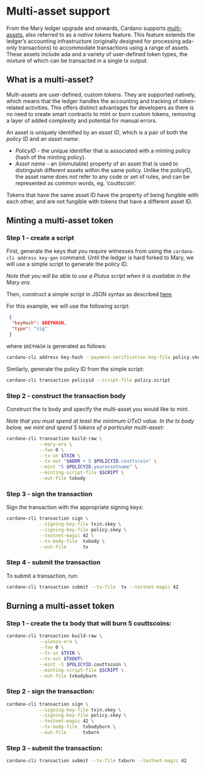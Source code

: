 # Multi-asset support

From the Mary ledger upgrade and onwards, Cardano supports [multi-assets](https://hydra.iohk.io/job/Cardano/cardano-ledger-specs/specs.shelley-ma/latest/download-by-type/doc-pdf/shelley-ma), also referred to as a *native tokens* feature. This feature extends the ledger’s accounting infrastructure (originally designed for processing ada-only transactions) to accommodate transactions using a range of assets. These assets include ada and a variety of user-defined token types, the mixture of which can be transacted in a single tx output.

## What is a multi-asset?

Multi-assets are user-defined, custom tokens. They are supported natively, which means that the ledger handles the accounting and tracking of token-related activities. This offers distinct advantages for developers as there is no need to create smart contracts to mint or burn custom tokens, removing a layer of added complexity and potential for manual errors.

An asset is uniquely identified by an *asset ID*, which is a pair of both the *policy ID* and an *asset name*:

+ *PolicyID* - the unique identifier that is associated with a minting policy (hash of the minting policy).
+ *Asset name* - an (immutable) property of an asset that is used to distinguish different assets within the same policy. Unlike the policyID, the asset name does not refer to any code or set of rules, and can be represented as common words, eg. ‘couttscoin’.

Tokens that have the same asset ID have the property of being fungible with each other, and are not fungible with tokens that have a different asset ID.

## Minting a multi-asset token

### Step 1 - create a script

First, generate the keys that you require witnesses from using the
`cardano-cli address key-gen` command. Until the ledger is hard forked to Mary, we will
use a simple script to generate the policy ID.

*Note that you will be able to use a Plutus script when it is available in the Mary era.*

Then, construct a simple script in JSON syntax as described [here](./simple-scripts.md).

For this example, we will use the following script:

```json
 {
  "keyHash": $KEYHASH,
  "type": "sig"
 }
```

where `$KEYHASH` is generated as follows:

```bash
cardano-cli address key-hash --payment-verification-key-file policy.vkey
```

Similarly, generate the policy ID from the simple script:

```bash
cardano-cli transaction policyid --script-file policy.script
```

### Step 2 - construct the transaction body

Construct the tx body and specify the multi-asset you would like to mint.

*Note that you must spend at least the minimum UTxO value. In the tx body below, we mint and spend 5 tokens of a particular multi-asset:*

```bash
cardano-cli transaction build-raw \
            --mary-era \
            --fee 0 \
            --tx-in $TXIN \
            --tx-out "$ADDR + 5 $POLICYID.couttscoin" \
            --mint "5 $POLICYID.yourassetname" \
            --minting-script-file $SCRIPT \
            --out-file txbody
```

### Step 3 - sign the transaction

Sign the transaction with the appropriate signing keys:

```bash
cardano-cli transaction sign \
            --signing-key-file txin.skey \
            --signing-key-file policy.skey \
            --testnet-magic 42 \
            --tx-body-file  txbody \
            --out-file      tx
```

### Step 4 - submit the transaction

To submit a transaction, run:

```bash
cardano-cli transaction submit --tx-file  tx --testnet-magic 42
```

## Burning a multi-asset token

### Step 1 - create the tx body that will burn 5 couttscoins:

```bash
cardano-cli transaction build-raw \
            --alonzo-era \
            --fee 0 \
            --tx-in $TXIN \
            --tx-out $TXOUT\
            --mint -5 $POLICYID.couttscoin \
            --minting-script-file $SCRIPT \
            --out-file txbodyburn
```

### Step 2 - sign the transaction:

```bash
cardano-cli transaction sign \
            --signing-key-file txin.skey \
            --signing-key-file policy.skey \
            --testnet-magic 42 \
            --tx-body-file  txbodyburn \
            --out-file      txburn
```

### Step 3 - submit the transaction:

```bash
cardano-cli transaction submit --tx-file txburn --testnet-magic 42
```
